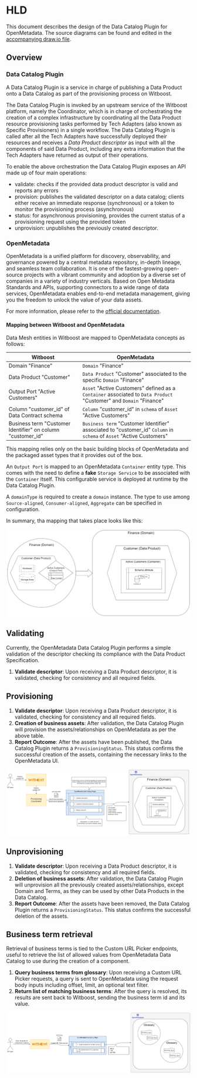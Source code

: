 # HLD

This document describes the design of the Data Catalog Plugin for OpenMetadata. The source diagrams can be found and edited in the [accompanying draw.io file](HLD.drawio).

## Overview

### Data Catalog Plugin

A Data Catalog Plugin is a service in charge of publishing a Data Product onto a Data Catalog as part of the provisioning process on Witboost.

The Data Catalog Plugin is invoked by an upstream service of the Witboost platform, namely the Coordinator,  which is in charge of orchestrating the creation of a complex infrastructure by coordinating all the Data Product resource provisioning tasks performed by Tech Adapters (also known as Specific Provisioners) in a single workflow. The Data Catalog Plugin is called after all the Tech Adapters have successfully deployed their resources and receives a _Data Product descriptor_ as input with all the components of said Data Product, including any extra information that the Tech Adapters have returned as output of their operations.

To enable the above orchestration the Data Catalog Plugin exposes an API made up of four main operations:

- validate: checks if the provided data product descriptor is valid and reports any errors
- provision: publishes the validated descriptor on a data catalog; clients either receive an immediate response (synchronous) or a token to monitor the provisioning process (asynchronous)
- status: for asynchronous provisioning, provides the current status of a provisioning request using the provided token
- unprovision: unpublishes the previously created descriptor.

### OpenMetadata

OpenMetadata is a unified platform for discovery, observability, and governance powered by a central metadata repository, in-depth lineage, and seamless team collaboration. It is one of the fastest-growing open-source projects with a vibrant community and adoption by a diverse set of companies in a variety of industry verticals. Based on Open Metadata Standards and APIs, supporting connectors to a wide range of data services, OpenMetadata enables end-to-end metadata management, giving you the freedom to unlock the value of your data assets.

For more information, please refer to the [official documentation](https://docs.open-metadata.org).

#### Mapping between Witboost and OpenMetadata

Data Mesh entities in Witboost are mapped to OpenMetadata concepts as follows:

| Witboost                       | OpenMetadata                                                                                                                                                                                          |
|--------------------------------|--------------------------------|
| Domain "Finance"               | `Domain` "Finance" |
| Data Product "Customer"        | `Data Product` "Customer" associated to the specific `Domain` "Finance"                                                                                                                             |
| Output Port "Active Customers" | `Asset` "Active Customers" defined as a `Container`  associated to `Data Product` "Customer"          and `Domain` "Finance"                                                                                                                   |
| Column "customer_id" of Data Contract schema          | `Column` "customer_id" in `schema` of `Asset` "Active Customers"                                                                                                                   |
| Business term "Customer Identifier" on column "customer_id"           | `Business term` "Customer Identifier" associated to "customer_id" `Column` in `schema` of `Asset` "Active Customers"                                                                                                                   |

This mapping relies only on the basic building blocks of OpenMetadata and the packaged asset types that it provides out of the box.

An `Output Port` is mapped to an OpenMetadata `Container` entity type. This comes with the need to define a **fake** `Storage Service` to be associated with the `Container` itself. This configurable service is deployed at runtime by the Data Catalog Plugin.

A `domainType` is required to create a `domain` instance. The type to use among `Source-aligned`, `Consumer-aligned`, `Aggregate` can be specified in configuration.

In summary, tha mapping that takes place looks like this:

![Mapping](img/hld-OpenMetadata-Mapping.png)

## Validating

Currently, the OpenMetadata Data Catalog Plugin performs a simple validation of the descriptor checking its compliance with the Data Product Specification.

1. **Validate descriptor**: Upon receiving a Data Product descriptor, it is validated, checking for consistency and all required fields.

## Provisioning

1. **Validate descriptor**: Upon receiving a Data Product descriptor, it is validated, checking for consistency and all required fields.
2. **Creation of business assets**: After validation, the Data Catalog Plugin will provision the assets/relationships on OpenMetadata as per the above table.
3. **Report Outcome**: After the assets have been published, the Data Catalog Plugin returns a `ProvisioningStatus`. This status confirms the successful creation of the assets, containing the necessary links to the OpenMetadata UI.

![Provisioning](img/hld-Provisioning.png)

## Unprovisioning

1. **Validate descriptor**: Upon receiving a Data Product descriptor, it is validated, checking for consistency and all required fields.
2. **Deletion of business assets**: After validation, the Data Catalog Plugin will unprovision all the previously created assets/relationships, except Domain and Terms, as they can be used by other Data Products in the Data Catalog.
3. **Report Outcome**: After the assets have been removed, the Data Catalog Plugin returns a `ProvisioningStatus`. This status confirms the successful deletion of the assets.

## Business term retrieval

Retrieval of business terms is tied to the Custom URL Picker endpoints, useful to retrieve the list of allowed values from OpenMetadata Data Catalog to use during the creation of a component.

1. **Query business terms from glossary**: Upon receiving a Custom URL Picker requests, a query is sent to OpenMetadata using the request body inputs including offset, limit, an optional text filter.
2. **Return list of matching business terms**: After the query is resolved, its results are sent back to Witboost, sending the business term id and its value.

![Custom URL Picker](img/hld-Business-Term-retrieval.png)